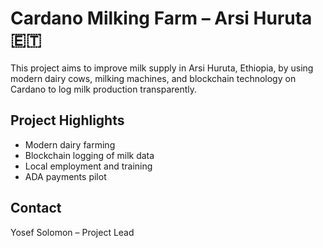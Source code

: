 # Cardano Milking Farm – Arsi Huruta 🇪🇹

This project aims to improve milk supply in Arsi Huruta, Ethiopia, by using modern dairy cows, milking machines, and blockchain technology on Cardano to log milk production transparently.

## Project Highlights
- Modern dairy farming
- Blockchain logging of milk data
- Local employment and training
- ADA payments pilot

## Contact
Yosef Solomon – Project Lead
